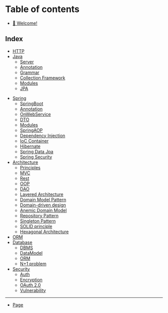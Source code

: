 # Table of contents

* [👋 Welcome!](README.md)

## Index

* [HTTP](src/Http.md)
* [Java](src/java/README.md)
    * [Server](src/java/server.md)
    * [Annotation](src/java/annotation.md)
    * [Grammar](src/java/grammar.md)
    * [Collection Framework](src/java/collectionFramework.md)
    * [Modules](src/java/modules.md)
    * [JPA](src/java/jpa.md)

[//]: # (    * [Mission]&#40;about-us/java/mission.md&#41;)

* [Spring](src/spring/README.md)
    * [SpringBoot](src/spring/springBoot.md)
    * [Annotation](src/spring/annotation.md)
    * [OnWebService](src/spring/onWebService.md)
    * [DTO](src/spring/DTO.md)
    * [Modules](src/spring/modules.md)
    * [SpringAOP](src/spring/springAOP.md)
    * [Dependency Injection](src/spring/dependencyInjection.md)
    * [IoC Container](src/spring/iocContainer.md)
    * [Hibernate](src/spring/hibernate.md)
    * [Spring Data Jpa](src/spring/springDataJpa.md)
    * [Spring Security](src/spring/springSecurity.md)
* [Architecture](src/architecture/README.md)
    * [Principles](src/architecture/principles.md)
    * [MVC](src/architecture/mvc.md)
    * [Rest](src/architecture/rest.md)
    * [OOP](src/architecture/oop.md)
    * [DAO](src/architecture/dao.md)
    * [Layered Architecture](src/architecture/layeredArchitecture.md)
    * [Domain Model Pattern](src/architecture/domainModelPattern.md)
    * [Domain-driven design](src/architecture/domainDrivenDesign.md)
    * [Anemic Domain Model](src/architecture/anemicDomainModel.md)
    * [Repository Pattern](src/architecture/repositoryPattern.md)
    * [Singleton Pattern](src/architecture/singletonPattern.md)
    * [SOLID principle](src/architecture/solidPrinciple.md)
    * [Hexagonal Architecture](src/architecture/hexagonalArchitecture.md)
* [ORM](src/database/orm.md)
* [Database](src/database/README.md)
    * [DBMS](src/database/dbms.md)
    * [DataModel](src/database/dataModel.md)
    * [ORM](src/database/orm.md)
    * [N+1 problem](src/database/n+1.md)
* [Security](src/security/README.md)
    * [Auth](src/security/auth.md)
    * [Encryption](src/security/encryption.md)
    * [OAuth 2.0](src/security/oauth2.md)
    * [Vulnerability](src/security/vulnerability.md)

[//]: # (* [💖 Values]&#40;about-us/Http.md&#41;)

[//]: # (## Team)

[//]: # ()

[//]: # (* [👋 Meet the Team!]&#40;team/meet-the-team.md&#41;)

[//]: # ()

[//]: # (## Collaborating)

[//]: # ()

[//]: # (* [🤝 How we Work Together]&#40;collaborating/how-we-work-together.md&#41;)

[//]: # (* [📅 Meetings]&#40;collaborating/meetings.md&#41;)

[//]: # ()

[//]: # (## Policies)

[//]: # ()

[//]: # (* [🌴 Requesting Time Off]&#40;policies/requesting-time-off.md&#41;)

***

* [Page](page.md)
